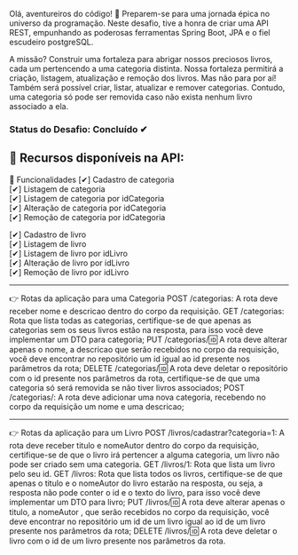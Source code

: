 


Olá, aventureiros do código! 🚀 Preparem-se para uma jornada épica no universo da programação. Neste desafio, tive a honra de criar uma API REST, empunhando as poderosas ferramentas Spring Boot, JPA e o fiel escudeiro postgreSQL.

A missão? Construir uma fortaleza para abrigar nossos preciosos livros, cada um pertencendo a uma categoria distinta. Nossa fortaleza permitirá a criação, listagem, atualização e remoção dos livros. Mas não para por aí! Também será possível criar, listar, atualizar e remover categorias. Contudo, uma categoria só pode ser removida caso não exista nenhum livro associado a ela.

<h3>Status do Desafio: <strong>Concluído</strong> ✔</h3>

<h2 align=“center”>🏁 Recursos disponíveis na API: </h2>

🚀 Funcionalidades
[✔] Cadastro de categoria <br> [✔] Listagem de categoria <br> [✔] Listagem de categoria por idCategoria <br> [✔] Alteração de categoria por idCategoria <br> [✔] Remoção de categoria por idCategoria

[✔] Cadastro de livro <br> [✔] Listagem de livro <br> [✔] Listagem de livro por idLivro <br> [✔] Alteração de livro por idLivro <br> [✔] Remoção de livro por idLivro

<hr>

👉 Rotas da aplicação para uma Categoria
POST /categorias: A rota deve receber nome e descricao dentro do corpo da requisição.
GET /categorias: Rota que lista todas as categorias, certifique-se de que apenas as categorias sem os seus livros estão na resposta, para isso você deve implementar um DTO para categoria;
PUT /categorias/:id: A rota deve alterar apenas o nome, a descricao que serão recebidos no corpo da requisição, você deve encontrar no repositório um id igual ao id presente nos parâmetros da rota;
DELETE /categorias/:id: A rota deve deletar o repositório com o id presente nos parâmetros da rota, certifique-se de que uma categoria só será removida se não tiver livros associados;
POST /categorias/: A rota deve adicionar uma nova categoria, recebendo no corpo da requisição um nome e uma descricao;
<hr>

👉 Rotas da aplicação para um Livro
POST /livros/cadastrar?categoria=1: A rota deve receber titulo e nomeAutor dentro do corpo da requisição, certifique-se de que o livro irá pertencer a alguma categoria, um livro não pode ser criado sem uma categoria.
GET /livros/1: Rota que lista um livro pelo seu id.
GET /livros: Rota que lista todos os livros, certifique-se de que apenas o titulo e o nomeAutor do livro estarão na resposta, ou seja, a resposta não pode conter o id e o texto do livro, para isso você deve implementar um  DTO para livro;
PUT /livros/:id: A rota deve alterar apenas o titulo, a nomeAutor , que serão recebidos no corpo da requisição, você deve encontrar no repositório um id de um livro igual ao id de um livro presente nos parâmetros da rota;
DELETE /livros/:id: A rota deve deletar o livro com o id de um livro presente nos parâmetros da rota.
